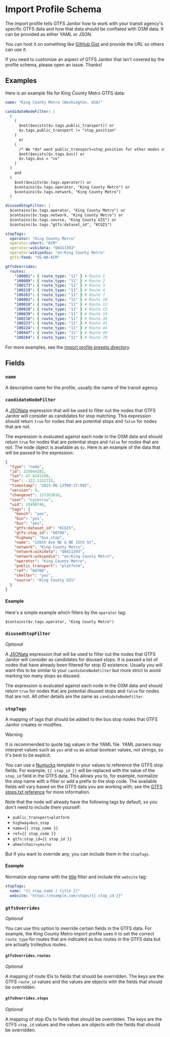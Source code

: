 # Import Profile Schema

The import profile tells GTFS Janitor how to work with your transit agency's specific GTFS data and how that data should be conflated with OSM data. It can be provided as either YAML or JSON.

You can host it on something like [GitHub Gist](https://gist.github.com/) and provide the URL so others can use it.

If you need to customize an aspect of GTFS Janitor that isn't covered by the profile schema, please open an issue. Thanks!

## Examples

Here is an example file for King County Metro GTFS data:

```yaml
name: "King County Metro (Washington, USA)"

candidateNodeFilter: |
  (
    (
      $not($exists($v.tags.public_transport)) or
      $v.tags.public_transport != "stop_position"
    )
      or
    (
      /* We *do* want public_transport=stop_position for other modes of transport, like tram and rail */
      $not($exists($v.tags.bus)) or
      $v.tags.bus = "no"
    )
  )
    and
  (
    $not($exists($v.tags.operator)) or
    $contains($v.tags.operator, "King County Metro") or
    $contains($v.tags.network, "King County Metro")
  )

disusedStopFilter: |
  $contains($v.tags.operator, "King County Metro") or
  $contains($v.tags.network, "King County Metro") or
  $contains($v.tags.source, "King County GIS") or
  $contains($v.tags."gtfs:dataset_id", "KCGIS")

stopTags:
  operator: "King County Metro"
  operator:short: "KCM"
  operator:wikidata: "Q6411393"
  operator:wikipedia: "en:King County Metro"
  gtfs:feed: "US-WA-KCM"

gtfsOverrides:
  routes:
    "100001": { route_type: "11" } # Route 1
    "100089": { route_type: "11" } # Route 2
    "100173": { route_type: "11" } # Route 3
    "100219": { route_type: "11" } # Route 4
    "100263": { route_type: "11" } # Route 7
    "100002": { route_type: "11" } # Route 10
    "100018": { route_type: "11" } # Route 12
    "100028": { route_type: "11" } # Route 13
    "100039": { route_type: "11" } # Route 14
    "100210": { route_type: "11" } # Route 36
    "100223": { route_type: "11" } # Route 43
    "100224": { route_type: "11" } # Route 44
    "100447": { route_type: "11" } # Route 49
    "100264": { route_type: "11" } # Route 70
```

For more examples, see the [import profile presets directory](../src/lib/pipeline/profile/presets).

## Fields

### `name`

A descriptive name for the profile, usually the name of the transit agency.

### `candidateNodeFilter`

A [JSONata](https://jsonata.org/) expression that will be used to filter out the nodes that GTFS Janitor will consider as candidates for stop matching. This expression should return `true` for nodes that are potential stops and `false` for nodes that are not.

The expression is evaluated against each node in the OSM data and should return `true` for nodes that are potential stops and `false` for nodes that are not. The node object is available as `$v`. Here is an example of the data that will be passed to the expression:

```json
{
  "type": "node",
  "id": 335044282,
  "lat": 47.6241100,
  "lon": -122.1322715,
  "timestamp": "2023-06-13T00:37:09Z",
  "version": 9,
  "changeset": 137263816,
  "user": "cyjocriu",
  "uid": 15498746,
  "tags": {
    "bench": "yes",
    "bin": "yes",
    "bus": "yes",
    "gtfs:dataset_id": "KCGIS",
    "gtfs:stop_id": "68780",
    "highway": "bus_stop",
    "name": "156th Ave NE & NE 15th St",
    "network": "King County Metro",
    "network:wikidata": "Q6411393",
    "network:wikipedia": "en:King County Metro",
    "operator": "King County Metro",
    "public_transport": "platform",
    "ref": "68780",
    "shelter": "yes",
    "source": "King County GIS"
  }
}
```

#### Example

Here's a simple example which filters by the `operator` tag:

```jsonata
$contains($v.tags.operator, "King County Metro")
```

### `disusedStopFilter`

_Optional_

A [JSONata](https://jsonata.org/) expression that will be used to filter out the nodes that GTFS Janitor will consider as candidates for disused stops. It is passed a list of nodes that have already been filtered for stop ID existence. Usually you will want this to be similar to your `candidateNodeFilter` but more strict to avoid marking too many stops as disused.

The expression is evaluated against each node in the OSM data and should return `true` for nodes that are potential disused stops and `false` for nodes that are not. All other details are the same as `candidateNodeFilter`.

### `stopTags`

A mapping of tags that should be added to the bus stop nodes that GTFS Janitor creates or modifies.

> [!WARNING]  
> It is recommended to quote tag values in the YAML file. YAML parsers may interpret values such as `yes` and `no` as actual boolean values, not strings, so it's best to be explicit.

You can use a [Nunjucks](https://mozilla.github.io/nunjucks/) template in your values to reference the GTFS stop fields. For example, `{{ stop_id }}` will be replaced with the value of the `stop_id` field in the GTFS data. This allows you to, for example, normalize the stop name with a filter or add a prefix to the stop code. The available fields will vary based on the GTFS data you are working with; see the [GTFS stops.txt reference](https://gtfs.org/schedule/reference/#stopstxt) for more information.

Note that the node will already have the following tags by default, so you don't need to include them yourself:

- `public_transport=platform`
- `highway=bus_stop`
- `name={{ stop_name }}`
- `ref={{ stop_code }}`
- `gtfs:stop_id={{ stop_id }}`
- `wheelchair=yes/no`

But if you want to override any, you can include them in the `stopTags`.

#### Example

Normalize stop name with the [title](https://mozilla.github.io/nunjucks/templating.html#title) filter and include the `website` tag:

```yaml
stopTags:
  name: "{{ stop_name | title }}"
  website: "https://example.com/stops/{{ stop_id }}"
```

### `gtfsOverrides`

_Optional_

You can use this option to override certain fields in the GTFS data. For example, the King County Metro import profile uses it to set the correct `route_type` for routes that are indicated as bus routes in the GTFS data but are actually trolleybus routes.

#### `gtfsOverrides.routes`

_Optional_

A mapping of route IDs to fields that should be overridden. The keys are the GTFS `route_id` values and the values are objects with the fields that should be overridden.

#### `gtfsOverrides.stops`

_Optional_

A mapping of stop IDs to fields that should be overridden. The keys are the GTFS `stop_id` values and the values are objects with the fields that should be overridden.
